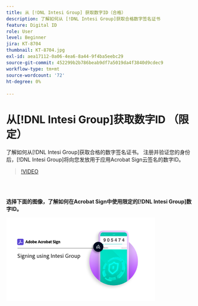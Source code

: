 ```yaml
---
title: 从 [!DNL Intesi Group] 获取数字ID（合格）
description: 了解如何从 [!DNL Intesi Group]获取合格数字签名证书
feature: Digital ID
role: User
level: Beginner
jira: KT-8704
thumbnail: KT-8704.jpg
exl-id: aea17112-0a06-4ea6-8a44-9f4ba5eebc29
source-git-commit: 452299b2b786beab9df7a5019da4f3840d9cdec9
workflow-type: tm+mt
source-wordcount: '72'
ht-degree: 0%

---
```


# 从[!DNL Intesi Group]获取数字ID （限定）

了解如何从[!DNL Intesi Group]获取合格的数字签名证书。 注册并验证您的身份后，[!DNL Intesi Group]将向您发放用于应用Acrobat Sign云签名的数字ID。

>[!VIDEO](https://video.tv.adobe.com/v/3449038?quality=12&learn=on&hidetitle=true&captions=chi_hans)

<br> 

**选择下面的图像，了解如何在Acrobat Sign中使用限定的[!DNL Intesi Group]数字ID。**

[![图像](assets/IntesiSign_400.png)](intesi-sign.md)
